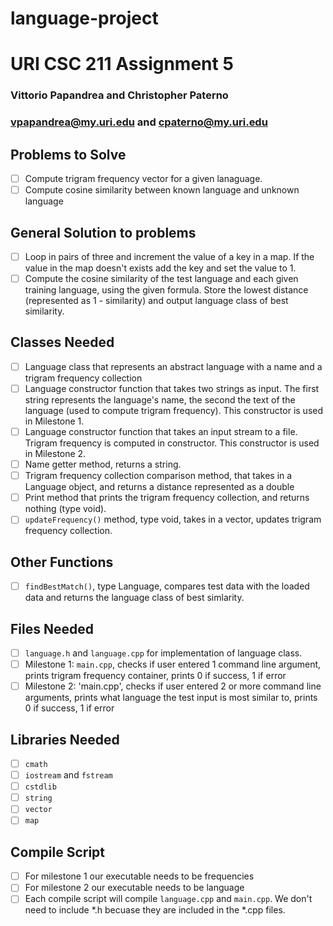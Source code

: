 # language-project
# URI CSC 211 Assignment 5
### Vittorio Papandrea and Christopher Paterno
### vpapandrea@my.uri.edu and cpaterno@my.uri.edu

## Problems to Solve
- [ ] Compute trigram frequency vector for a given lanaguage.
- [ ] Compute cosine similarity between known language and unknown language

## General Solution to problems
- [ ] Loop in pairs of three and increment the value of a key in a map. If the value in the map doesn't exists add the key and set the value to 1.
- [ ] Compute the cosine similarity of the test language and each given training language, using the given formula. 
Store the lowest distance (represented as 1 - similarity) and output language class of best similarity.

## Classes Needed
- [ ] Language class that represents an abstract language with a name and a trigram frequency collection
- [ ] Language constructor function that takes two strings as input. The first string represents the language's name, 
the second the text of the language (used to compute trigram frequency). 
This constructor is used in Milestone 1.
- [ ] Language constructor function that takes an input stream to a file. Trigram frequency is computed in constructor. 
This constructor is used in Milestone 2.
- [ ] Name getter method, returns a string.
- [ ] Trigram frequency collection comparison method, that takes in a Language object, and returns a distance represented as a double
- [ ] Print method that prints the trigram frequency collection, and returns nothing (type void).
- [ ] `updateFrequency()` method, type void, takes in a vector<char>, updates trigram frequency collection.  

## Other Functions
- [ ] `findBestMatch()`, type Language, compares test data with the loaded data and returns the language class of best simlarity.  

## Files Needed 
- [ ] `language.h` and `language.cpp` for implementation of language class.
- [ ] Milestone 1: `main.cpp`, checks if user entered 1 command line argument, prints trigram frequency container, 
prints 0 if success, 1 if error
- [ ] Milestone 2: 'main.cpp', checks if user entered 2 or more command line arguments, prints what language the test input is most similar to,
prints 0 if success, 1 if error 

## Libraries Needed
- [ ] `cmath`
- [ ] `iostream` and `fstream`
- [ ] `cstdlib`
- [ ] `string`
- [ ] `vector`
- [ ] `map`

## Compile Script
- [ ] For milestone 1 our executable needs to be frequencies
- [ ] For milestone 2 our executable needs to be language
- [ ] Each compile script will compile `language.cpp` and `main.cpp`. We don't need to include *.h becuase they are included in the *.cpp files.
